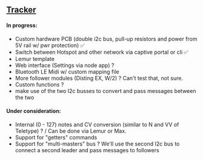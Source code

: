 ## [Tracker](#tracker)


#### In progress:

- Custom hardware PCB (double i2c bus, pull-up resistors and power from 5V rail w/ pwr protection) ✅
- Switch between Hotspot and other network via captive portal or cli ✅
- Lemur template
- Web interface (Settings via node app) ?
- Bluetooth LE Midi w/ custom mapping file
- More follower modules (Disting EX, W/2) ? Can't test that, not sure.
- Custom functions ? 
- make use of the two I2c busses to convert and pass messages between the two


#### Under consideration:

- Internal (0 - 127) notes and CV conversion (similar to N and VV of Teletype) ? / Can be done via Lemur or Max. 
- Support for "getters" commands
- Support for "multi-masters" bus ? We'll use the second I2c bus to connect a second leader and pass messages to followers
